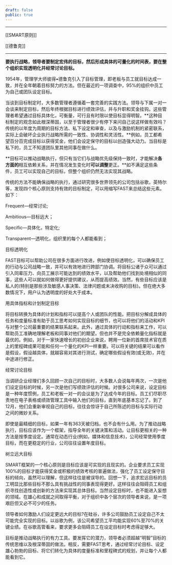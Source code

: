 ```yaml
---
draft: false
public: true
---
```

---

[[SMART原则]]

[[德鲁克]]

---

**要执行战略，领导者要制定宏伟的目标，然后形成具体的可量化的时间表，要在整个组织实现透明化并经常讨论目标。**

1954年，管理学大师彼得•德鲁克引入了目标管理，即老板与员工就目标达成一致，并在全年朝着目标努力的方法。但在最近的一项调查中，95%的组织中员工为自己或团队设定目标。

当谈到目标制定时，大多数管理者遵循着一套完善的实践方法。领导与下属一对一会谈来制定目标，然后年终根据目标进行绩效评估，并与升职和奖金挂钩。这些管理者希望通过目标具体化，可衡量，可行且有时限以使目标显得明智。**这种目标制定的观念如此根深蒂固，以至于管理者很少有停下来问自己说这样做有效吗？传统的以年度为周期的目标方法、私下设定和审查，以及与激励机制的紧密联系，实际上会破坏企业执行战略所需的一致性、协调性和灵活性。**例如，员工都希望百分百完成目标以获得奖金，他们会设定保守的目标以创造强大动力。当目标是私下的，员工不知道团队里其他同事在做什么。

**目标可以推动战略执行，但只有当它们与战略优先级保持一致时，才能解决****各方面的****相互依赖关系，并在情况发生变化时****可以调整****更正。**如不满足这些条件，员工可以实现自己的目标，但整个组织仍然无法实现其战略。

传统的方法不能确保战略的执行，通过研究很多世界领先的公司包括谷歌，英特尔等，发现四个核心原则支持有效的目标制定，可以用缩写FAST来总结这些元素。如下：

Frequent—经常讨论;

Ambitious—目标远大；

Specific—具体化，特定化;

Transparent—透明化，组织里的每个人都能看到；

目标透明化

FAST目标可以帮助公司在很多方面进行改进，例如使目标透明化，可以确保员工的行动与公司战略一致，并可以有效地进行跨部门协调。将目标公诸于众可以通过引入同辈压力、向员工展示可能达到的绩效水平，以及帮助他们找到处境相似的同事，这些人可以就如何做得更好提供建议，从而提高绩效。当然，有些目标应该是私人的(特别是那些涉及敏感人事决策、法律问题或未决收购的目标)。但在绝大多数情况下，用户认为透明度的好处大于成本。

用具体指标和计划制定目标

将目标转换为具体的计划和指标可以提高个人或团队的性能。把目标分解成具体的任务和度量标准有助于员工思考如何实现目标的细节，也可以将他们的活动和KPI与对整个公司最重要的结果联系起来。此外，通过具体的行动和指标来工作，可以帮助员工准确地理解老板和同事对他们的期望。但也并不是完全依赖量化指标就是最优的。例如，对于一家快速增长的初创企业来说，聘用一位新的首席技术官在质上的里程碑成果可能和任何一个量化的KPI一样重要。可以将关键的结果可以看作是假设，假设越具体，就越容易对其进行测试，确定哪些假设有效(或无效)，并在中途进行修正。

经常讨论目标

当调研企业经理们多久回顾一次自己的目标时，大多数人会说每年两次，一次是他们设定目标的时候，另一次是他们写绩效评估的时候。对很多公司来说，设定目标是一种年度惯例，员工和老板一对一的会议是为了达成今年的目标。员工们尽职尽责地在电子表格或绩效管理工具中输入他们的目标，直到年底基本忘记了。到了12月，他们会重新审视自己的目标，往往会惊讶于自己所陈述的目标与实际行动之间的微妙关系。

即使是最精细的目标，如果一年有363天被归档，也不会有什么用。为了推动战略执行，目标应该作为一个框架，指导全年的关键决策和活动。让目标更相关的一种方法是按季度设定。通常在动态行业(例如，媒体和信息技术)，公司经常使用季度目标，而在更稳定的行业，公司往往设置年度目标。

树立远大目标

SMART框架的一个核心原则是目标应该是可实现的且现实的。企业要求员工实现100%的目标才能获得奖金或积极的绩效考核的普遍做法，强化了员工设定保守目标的倾向，虽然可以理解，但这样往往是被误导的。回想一下，追求宏远目标的员工明显比那些目标不那么具有挑战性的同事表现得更好。这样往往会阻碍员工和组织寻找创造性或创新的方法来实现其总体目标。当然设定目标时，也不能进入妄想的领域。在雄心和成就之间取得平衡，对于组织中各个层次的领导者来说，是一项艰巨但又必不可少的任务。

领导者如何激励人们设定更远大的目标?在硅谷，许多公司鼓励员工设定自己不太可能完全实现的目标。以谷歌为例，该公司希望员工平均能实现60%至70%的关键业绩。在谷歌高管看来，要求更多会阻碍员工在设定目标时考虑得足够大。

目标是推动战略执行的有力工具。要发挥它的潜力，领导者必须超越“明智”目标的传统思维以及根深蒂固的做法。相反，需要FAST思考，通过经常讨论目标、设定雄心勃勃的目标、将它们转化为具体的度量标准和里程碑式的规划，并让每个人都能看到它。